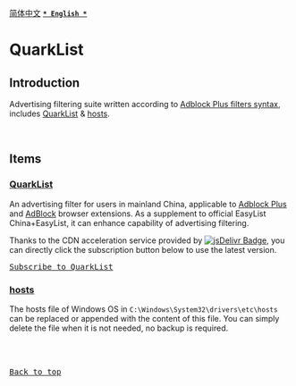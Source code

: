 [<kbd>简体中文</kbd>](https://github.com/francis-zhao/quarklist#readme "读我")
[<kbd>**`* English *`**</kbd>](https://github.com/francis-zhao/quarklist/blob/master/README.en.md "Readme")

# QuarkList

## Introduction

Advertising filtering suite written according to [Adblock Plus filters syntax](https://help.eyeo.com/adblockplus/how-to-write-filters "How to write filters"), includes [QuarkList](#quarklist-1) & [hosts](#hosts).

<br>

## Items

### [QuarkList](https://github.com/francis-zhao/quarklist/blob/master/quarklist.txt)

An advertising filter for users in mainland China, applicable to [Adblock Plus](https://adblockplus.org/ "Adblock Plus") and [AdBlock](https://getadblock.com/ "AdBlock") browser extensions. As a supplement to official EasyList China+EasyList, it can enhance capability of advertising filtering.

Thanks to the CDN acceleration service provided by [![jsDelivr Badge](https://data.jsdelivr.com/v1/package/gh/francis-zhao/quarklist/badge?style=rounded)](https://www.jsdelivr.com/package/gh/francis-zhao/quarklist "jsDelivr"), you can directly click the subscription button below to use the latest version.

[<kbd>Subscribe to QuarkList</kbd>](https://subscribe.adblockplus.org?location=https%3A%2F%2Fcdn.jsdelivr.net%2Fgh%2Ffrancis-zhao%2Fquarklist%2Fquarklist.txt&title=QuarkList)

### [hosts](https://github.com/francis-zhao/quarklist/blob/master/hosts)

The hosts file of Windows OS in `C:\Windows\System32\drivers\etc\hosts` can be replaced or appended with the content of this file. You can simply delete the file when it is not needed, no backup is required.

<br>
<br>

[<kbd>Back to top</kbd>](# "Back to top")
